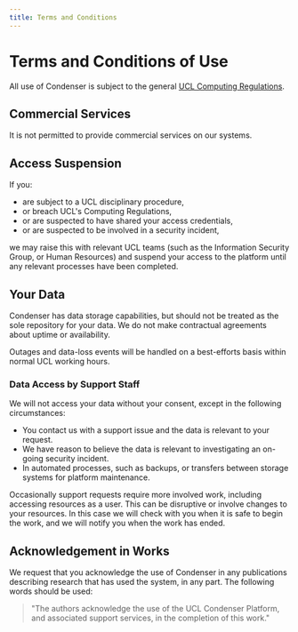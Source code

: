 ```yaml
---
title: Terms and Conditions
---
```


# Terms and Conditions of Use

All use of Condenser is subject to the general [UCL Computing Regulations](https://www.ucl.ac.uk/information-security/sites/information_security/files/regulations.pdf).

## Commercial Services

It is not permitted to provide commercial services on our systems.

## Access Suspension

If you:

- are subject to a UCL disciplinary procedure,
- or breach UCL's Computing Regulations,
- or are suspected to have shared your access credentials,
- or are suspected to be involved in a security incident,

we may raise this with relevant UCL teams (such as the Information Security Group,
or Human Resources) and suspend your access to the platform until any relevant processes
have been completed.

## Your Data

Condenser has data storage capabilities, but should not be treated as the sole repository
for your data. We do not make contractual agreements about uptime or availability.

Outages and data-loss events will be handled on a best-efforts basis within normal
UCL working hours.

### Data Access by Support Staff

We will not access your data without your consent, except in the following circumstances:

- You contact us with a support issue and the data is relevant to your request.
- We have reason to believe the data is relevant to investigating an on-going security
  incident.
- In automated processes, such as backups, or transfers between storage systems
  for platform maintenance.

Occasionally support requests require more involved work, including accessing resources
as a user. This can be disruptive or involve changes to your resources. In this
case we will check with you when it is safe to begin the work, and we will notify
you when the work has ended.

## Acknowledgement in Works

We request that you acknowledge the use of Condenser in any publications describing
research that has used the system, in any part. The following words should be used:

> "The authors acknowledge the use of the UCL Condenser Platform, and associated
> support services, in the completion of this work."
